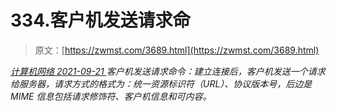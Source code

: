 <!--yml
category: 未分类
date: 0001-01-01 00:00:00
-->

# 334.客户机发送请求命

> 原文：[https://zwmst.com/3689.html](https://zwmst.com/3689.html)

   [ *计算机网络* ](https://zwmst.com/%e8%ae%a1%e7%ae%97%e6%9c%ba%e7%bd%91%e7%bb%9c)*[ <time datetime="2021-09-22T00:59:52+08:00"> 2021-09-21 </time> ](https://zwmst.com/3689.html)  客户机发送请求命令：建立连接后，客户机发送一个请求给服务器，请求方式的格式为：统一资源标识符（URL）、协议版本号，后边是 MIME 信息包括请求修饰符、客户机信息和可内容。*
